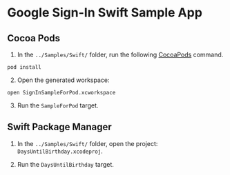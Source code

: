# Google Sign-In Swift Sample App

## Cocoa Pods

1. In the `../Samples/Swift/` folder, run the following 
   [CocoaPods](https://cocoapods.org) command.

```
pod install
```

2. Open the generated workspace:

```
open SignInSampleForPod.xcworkspace
```

3. Run the `SampleForPod` target.

## Swift Package Manager

1. In the `../Samples/Swift/` folder, open the project:
   `DaysUntilBirthday.xcodeproj`.

2. Run the `DaysUntilBirthday` target.
